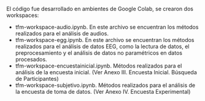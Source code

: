 El código fue desarrollado en ambientes de Google Colab, se crearon dos workspaces: 

- tfm-workspace-audio.ipynb. En este archivo se encuentran los métodos realizados para el análisis de audios.
- tfm-workspace-egg.ipynb. En este archivo se encuentran los métodos realizados para el análisis de datos EEG, como la lectura de datos, el preprocesamiento y el análisis de datos no paramétricos en datos procesados.
- tfm-workspace-encuestainicial.ipynb. Métodos realizados para el análisis de la encuesta inicial. (Ver Anexo III. Encuesta Inicial. Búsqueda de Participantes)
- tfm-workspace-subjetivo.ipynb. Métodos realizados para el análisis de la encuesta de toma de datos. (Ver Anexo IV. Encuesta Experimental) 
